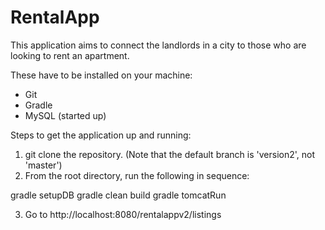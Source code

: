 RentalApp
=========

This application aims to connect the landlords in a city to those who are looking to rent an apartment. 

These have to be installed on your machine:
- Git
- Gradle
- MySQL (started up)

Steps to get the application up and running: 

1. git clone the repository. (Note that the default branch is 'version2', not 'master')
2. From the root directory, run the following in sequence:

gradle setupDB
gradle clean build
gradle tomcatRun

3. Go to http://localhost:8080/rentalappv2/listings
